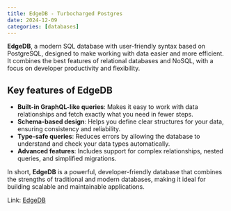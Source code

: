 ```yaml
---
title: EdgeDB - Turbocharged Postgres
date: 2024-12-09
categories: [databases]
---
```


**EdgeDB**, a modern SQL database with user-friendly syntax based on PostgreSQL, designed to make working with data easier and more efficient. It combines the best features of relational databases and NoSQL, with a focus on developer productivity and flexibility.

## Key features of EdgeDB

- **Built-in GraphQL-like queries**: Makes it easy to work with data relationships and fetch exactly what you need in fewer steps.
- **Schema-based design**: Helps you define clear structures for your data, ensuring consistency and reliability.
- **Type-safe queries**: Reduces errors by allowing the database to understand and check your data types automatically.
- **Advanced features**: Includes support for complex relationships, nested queries, and simplified migrations.

In short, **EdgeDB** is a powerful, developer-friendly database that combines the strengths of traditional and modern databases, making it ideal for building scalable and maintainable applications.

Link: [EdgeDB](https://edgedb.com/)
